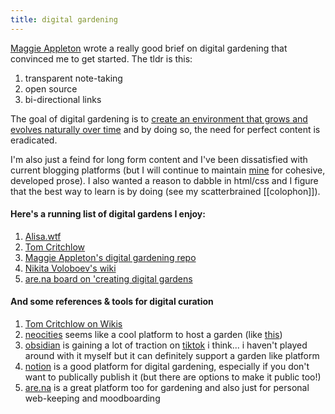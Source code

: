 ```yaml
---
title: digital gardening
---
```


[Maggie Appleton](https://maggieappleton.com/garden-history) wrote a really good brief on digital gardening that convinced me to get started. The tldr is this:

1. transparent note-taking 
2. open source 
3. bi-directional links

The goal of digital gardening is to [create an environment that grows and evolves naturally over time](https://tomcritchlow.com/2018/10/10/of-gardens-and-wikis/) and by doing so, the need for perfect content is eradicated.

I'm also just a feind for long form content and I've been dissatisfied with current blogging platforms (but I will continue to maintain [mine](https://theruminant.substack.com/) for cohesive, developed prose). I also wanted a reason to dabble in html/css and I figure that the best way to learn is by doing (see my scatterbrained [[colophon]]). 

#### Here's a running list of digital gardens I enjoy:
1. [Alisa.wtf](https://alisa.wtf)
2. [Tom Critchlow](https://tomcritchlow.com/wiki/)
3. [Maggie Appleton's digital gardening repo](https://github.com/MaggieAppleton/digital-gardeners)
4. [Nikita Voloboev's wiki](https://wiki.nikiv.dev/)
5. [are.na board on 'creating digital gardens](https://www.are.na/annika-hansteen-izora/creating-digital-gardens)

#### And some references & tools for digital curation
1. [Tom Critchlow on Wikis](https://tomcritchlow.com/wiki/wikis/)
2. [neocities](https://neocities.org/) seems like a cool platform to host a garden (like [this](https://sonicyouth.neocities.org/))
3. [obsidian](https://obsidian.md/) is gaining a lot of traction on [tiktok](https://www.tiktok.com/@buggbuzz/video/7238276550540479786?lang=en&q=obsidian%20notes&t=1686180255795) i think... i haven't played around with it myself but it can definitely support a garden like platform
4. [notion](https://www.notion.so/) is a good platform for digital gardening, especially if you don't want to publically publish it (but there are options to make it public too!)
5. [are.na](https://are.na) is a great platform too for gardening and also just for personal web-keeping and moodboarding
